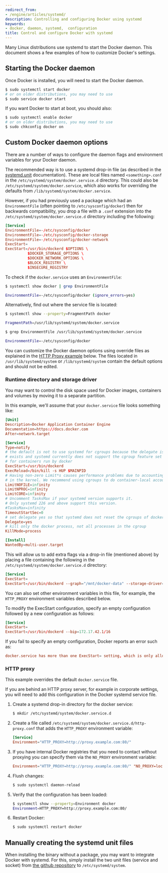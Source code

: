 ```yaml
---
redirect_from:
- /engine/articles/systemd/
description: Controlling and configuring Docker using systemd
keywords:
- docker, daemon, systemd,  configuration
title: Control and configure Docker with systemd
---
```


Many Linux distributions use systemd to start the Docker daemon. This document
shows a few examples of how to customize Docker's settings.

## Starting the Docker daemon

Once Docker is installed, you will need to start the Docker daemon.

```bash
$ sudo systemctl start docker
# or on older distributions, you may need to use
$ sudo service docker start
```

If you want Docker to start at boot, you should also:

```bash
$ sudo systemctl enable docker
# or on older distributions, you may need to use
$ sudo chkconfig docker on
```

## Custom Docker daemon options

There are a number of ways to configure the daemon flags and environment variables
for your Docker daemon.

The recommended way is to use a systemd drop-in file (as described in the <a
target="_blank"
href="https://www.freedesktop.org/software/systemd/man/systemd.unit.html">systemd.unit</a>
documentation). These are local files named `<something>.conf` in the
`/etc/systemd/system/docker.service.d` directory. This could also be
`/etc/systemd/system/docker.service`, which also works for overriding the
defaults from `/lib/systemd/system/docker.service`.

However, if you had previously used a package which had an `EnvironmentFile`
(often pointing to `/etc/sysconfig/docker`) then for backwards compatibility,
you drop a file with a `.conf` extension into the
`/etc/systemd/system/docker.service.d` directory including the following:

```conf
[Service]
EnvironmentFile=-/etc/sysconfig/docker
EnvironmentFile=-/etc/sysconfig/docker-storage
EnvironmentFile=-/etc/sysconfig/docker-network
ExecStart=
ExecStart=/usr/bin/dockerd $OPTIONS \
          $DOCKER_STORAGE_OPTIONS \
          $DOCKER_NETWORK_OPTIONS \
          $BLOCK_REGISTRY \
          $INSECURE_REGISTRY
```

To check if the `docker.service` uses an `EnvironmentFile`:

```bash
$ systemctl show docker | grep EnvironmentFile

EnvironmentFile=-/etc/sysconfig/docker (ignore_errors=yes)
```

Alternatively, find out where the service file is located:

```bash
$ systemctl show --property=FragmentPath docker

FragmentPath=/usr/lib/systemd/system/docker.service

$ grep EnvironmentFile /usr/lib/systemd/system/docker.service

EnvironmentFile=-/etc/sysconfig/docker
```

You can customize the Docker daemon options using override files as explained in
the [HTTP Proxy example](systemd.md#http-proxy) below. The files located in
`/usr/lib/systemd/system` or `/lib/systemd/system` contain the default options
and should not be edited.

### Runtime directory and storage driver

You may want to control the disk space used for Docker images, containers
and volumes by moving it to a separate partition.

In this example, we'll assume that your `docker.service` file looks something
like:

```conf
[Unit]
Description=Docker Application Container Engine
Documentation=https://docs.docker.com
After=network.target

[Service]
Type=notify
# the default is not to use systemd for cgroups because the delegate issues still
# exists and systemd currently does not support the cgroup feature set required
# for containers run by docker
ExecStart=/usr/bin/dockerd
ExecReload=/bin/kill -s HUP $MAINPID
# Having non-zero Limit*s causes performance problems due to accounting overhead
# in the kernel. We recommend using cgroups to do container-local accounting.
LimitNOFILE=infinity
LimitNPROC=infinity
LimitCORE=infinity
# Uncomment TasksMax if your systemd version supports it.
# Only systemd 226 and above support this version.
#TasksMax=infinity
TimeoutStartSec=0
# set delegate yes so that systemd does not reset the cgroups of docker containers
Delegate=yes
# kill only the docker process, not all processes in the cgroup
KillMode=process

[Install]
WantedBy=multi-user.target
```

This will allow us to add extra flags via a drop-in file (mentioned above) by
placing a file containing the following in the `/etc/systemd/system/docker.service.d`
directory:

```conf
[Service]
ExecStart=
ExecStart=/usr/bin/dockerd --graph="/mnt/docker-data" --storage-driver=overlay
```

You can also set other environment variables in this file, for example, the
`HTTP_PROXY` environment variables described below.

To modify the ExecStart configuration, specify an empty configuration followed
by a new configuration as follows:

```conf
[Service]
ExecStart=
ExecStart=/usr/bin/dockerd --bip=172.17.42.1/16
```

If you fail to specify an empty configuration, Docker reports an error such as:

```conf
docker.service has more than one ExecStart= setting, which is only allowed for Type=oneshot services. Refusing.
```

### HTTP proxy

This example overrides the default `docker.service` file.

If you are behind an HTTP proxy server, for example in corporate settings,
you will need to add this configuration in the Docker systemd service file.

1.  Create a systemd drop-in directory for the docker service:

    ```bash
    $ mkdir /etc/systemd/system/docker.service.d
    ```

2.  Create a file called `/etc/systemd/system/docker.service.d/http-proxy.conf`
    that adds the `HTTP_PROXY` environment variable:

    ```conf
    [Service]
    Environment="HTTP_PROXY=http://proxy.example.com:80/"
    ```

3.  If you have internal Docker registries that you need to contact without
    proxying you can specify them via the `NO_PROXY` environment variable:

    ```conf
    Environment="HTTP_PROXY=http://proxy.example.com:80/" "NO_PROXY=localhost,127.0.0.1,docker-registry.somecorporation.com"
    ```

4.  Flush changes:

    ```bash
    $ sudo systemctl daemon-reload
    ```

5.  Verify that the configuration has been loaded:

    ```bash
    $ systemctl show --property=Environment docker
    Environment=HTTP_PROXY=http://proxy.example.com:80/
    ```
6.  Restart Docker:

    ```bash
    $ sudo systemctl restart docker
    ```

## Manually creating the systemd unit files

When installing the binary without a package, you may want
to integrate Docker with systemd. For this, simply install the two unit files
(service and socket) from [the github
repository](https://github.com/docker/docker/tree/master/contrib/init/systemd)
to `/etc/systemd/system`.
